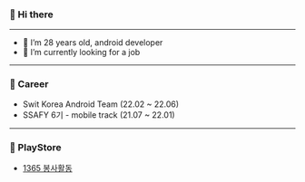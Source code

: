 ### 👋 Hi there 
***
- 🌱 I’m 28 years old, android developer
- 🔭 I’m currently looking for a job
***
### 📝 Career
- Swit Korea Android Team (22.02 ~ 22.06)
- SSAFY 6기 - mobile track (21.07 ~ 22.01)
***
### 🎈 PlayStore 
 - [1365 봉사활동](https://play.google.com/store/apps/details?id=g6y116.volunteer)
